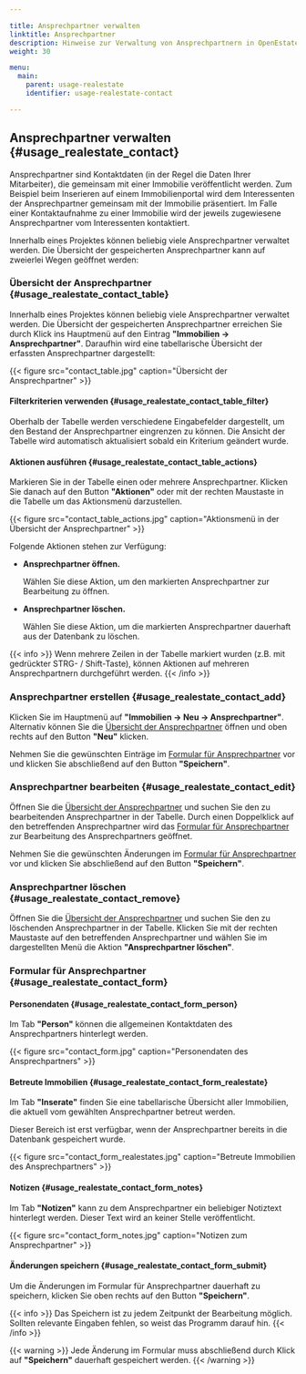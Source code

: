 ```yaml
---

title: Ansprechpartner verwalten
linktitle: Ansprechpartner
description: Hinweise zur Verwaltung von Ansprechpartnern in OpenEstate-ImmoTool…
weight: 30

menu:
  main:
    parent: usage-realestate
    identifier: usage-realestate-contact

---
```


## Ansprechpartner verwalten {#usage_realestate_contact}

Ansprechpartner sind Kontaktdaten (in der Regel die Daten Ihrer Mitarbeiter), die gemeinsam mit einer Immobilie veröffentlicht werden. Zum Beispiel beim Inserieren auf einem Immobilienportal wird dem Interessenten der Ansprechpartner gemeinsam mit der Immobilie präsentiert. Im Falle einer Kontaktaufnahme zu einer Immobilie wird der jeweils zugewiesene Ansprechpartner vom Interessenten kontaktiert.


Innerhalb eines Projektes können beliebig viele Ansprechpartner verwaltet werden. Die Übersicht der gespeicherten Ansprechpartner kann auf zweierlei Wegen geöffnet werden:


### Übersicht der Ansprechpartner {#usage_realestate_contact_table}

Innerhalb eines Projektes können beliebig viele Ansprechpartner verwaltet werden. Die Übersicht der gespeicherten Ansprechpartner erreichen Sie durch Klick ins Hauptmenü auf den Eintrag **"Immobilien → Ansprechpartner"**. Daraufhin wird eine tabellarische Übersicht der erfassten Ansprechpartner dargestellt:

{{< figure src="contact_table.jpg" caption="Übersicht der Ansprechpartner" >}}


#### Filterkriterien verwenden {#usage_realestate_contact_table_filter}

Oberhalb der Tabelle werden verschiedene Eingabefelder dargestellt, um den Bestand der Ansprechpartner eingrenzen zu können. Die Ansicht der Tabelle wird automatisch aktualisiert sobald ein Kriterium geändert wurde.


#### Aktionen ausführen {#usage_realestate_contact_table_actions}

Markieren Sie in der Tabelle einen oder mehrere Ansprechpartner. Klicken Sie danach auf den Button **"Aktionen"** oder mit der rechten Maustaste in die Tabelle um das Aktionsmenü darzustellen.

{{< figure src="contact_table_actions.jpg" caption="Aktionsmenü in der Übersicht der Ansprechpartner" >}}

Folgende Aktionen stehen zur Verfügung:

-   **Ansprechpartner öffnen.**

    Wählen Sie diese Aktion, um den markierten Ansprechpartner zur Bearbeitung zu öffnen.

-   **Ansprechpartner löschen.**

    Wählen Sie diese Aktion, um die markierten Ansprechpartner dauerhaft aus der Datenbank zu löschen.

{{< info >}}
Wenn mehrere Zeilen in der Tabelle markiert wurden (z.B. mit gedrückter STRG- / Shift-Taste), können Aktionen auf mehreren Ansprechpartnern durchgeführt werden.
{{< /info >}}


### Ansprechpartner erstellen {#usage_realestate_contact_add}

Klicken Sie im Hauptmenü auf **"Immobilien → Neu → Ansprechpartner"**. Alternativ können Sie die [Übersicht der Ansprechpartner](#usage_realestate_contact_table) öffnen und oben rechts auf den Button **"Neu"** klicken.

Nehmen Sie die gewünschten Einträge im [Formular für Ansprechpartner](#usage_realestate_contact_form) vor und klicken Sie abschließend auf den Button **"Speichern"**.


### Ansprechpartner bearbeiten {#usage_realestate_contact_edit}

Öffnen Sie die [Übersicht der Ansprechpartner](#usage_realestate_contact_table) und suchen Sie den zu bearbeitenden Ansprechpartner in der Tabelle. Durch einen Doppelklick auf den betreffenden Ansprechpartner wird das [Formular für Ansprechpartner](#usage_realestate_contact_form) zur Bearbeitung des Ansprechpartners geöffnet.

Nehmen Sie die gewünschten Änderungen im [Formular für Ansprechpartner](#usage_realestate_contact_form) vor und klicken Sie abschließend auf den Button **"Speichern"**.


### Ansprechpartner löschen {#usage_realestate_contact_remove}

Öffnen Sie die [Übersicht der Ansprechpartner](#usage_realestate_contact_table) und suchen Sie den zu löschenden Ansprechpartner in der Tabelle. Klicken Sie mit der rechten Maustaste auf den betreffenden Ansprechpartner und wählen Sie im dargestellten Menü die Aktion **"Ansprechpartner löschen"**.


### Formular für Ansprechpartner {#usage_realestate_contact_form}


#### Personendaten {#usage_realestate_contact_form_person}

Im Tab **"Person"** können die allgemeinen Kontaktdaten des Ansprechpartners hinterlegt werden.

{{< figure src="contact_form.jpg" caption="Personendaten des Ansprechpartners" >}}


#### Betreute Immobilien {#usage_realestate_contact_form_realestate}

Im Tab **"Inserate"** finden Sie eine tabellarische Übersicht aller Immobilien, die aktuell vom gewählten Ansprechpartner betreut werden.

Dieser Bereich ist erst verfügbar, wenn der Ansprechpartner bereits in die Datenbank gespeichert wurde.

{{< figure src="contact_form_realestates.jpg" caption="Betreute Immobilien des Ansprechpartners" >}}


#### Notizen {#usage_realestate_contact_form_notes}

Im Tab **"Notizen"** kann zu dem Ansprechpartner ein beliebiger Notiztext hinterlegt werden. Dieser Text wird an keiner Stelle veröffentlicht.

{{< figure src="contact_form_notes.jpg" caption="Notizen zum Ansprechpartner" >}}



#### Änderungen speichern {#usage_realestate_contact_form_submit}

Um die Änderungen im Formular für Ansprechpartner dauerhaft zu speichern, klicken Sie oben rechts auf den Button **"Speichern"**.

{{< info >}}
Das Speichern ist zu jedem Zeitpunkt der Bearbeitung möglich. Sollten relevante Eingaben fehlen, so weist das Programm darauf hin.
{{< /info >}}

{{< warning >}}
Jede Änderung im Formular muss abschließend durch Klick auf **"Speichern"** dauerhaft gespeichert werden.
{{< /warning >}}

